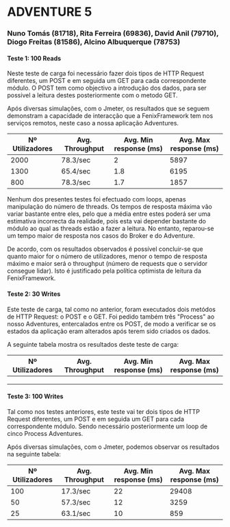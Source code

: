 <h1> ADVENTURE 5 </h1>

<h3> Nuno Tomás (81718), Rita Ferreira (69836), David Anil (79710), Diogo Freitas (81586), Alcino Albuquerque (78753) </h3>

<h4> Teste 1: 100 Reads </h4>

Neste teste de carga foi necessário fazer dois tipos de HTTP Request diferentes, um POST e em seguida um GET para cada correspondente módulo. O POST tem como objectivo a introdução dos dados, para ser possivel a leitura destes posteriormente com o metodo GET. <p>
Após diversas simulações, com o Jmeter, os resultados que se seguem demonstram a capacidade de interacção que a FenixFramework tem nos serviços remotos, neste caso a nossa aplicação Adventures.

Nº Utilizadores | Avg. Throughput | Avg. Min response (ms) | Avg. Max response (ms)
------------ | -------------  | -------------  | ------------- 
2000 | 78.3/sec | 2 | 5897 
1300 | 65.4/sec | 1.8 | 6195
800 | 78.3/sec | 1.7 | 1857

Nenhum dos presentes testes foi efectuado com loops, apenas manipulação do número de threads. Os tempos de resposta máxima vão variar bastante entre eles, pelo que a média entre estes poderá ser uma estimativa incorrecta da realidade, pois esta vai depender bastante do módulo ao qual as threads estão a fazer a leitura. No entanto, reparou-se um tempo maior de resposta nos casos do Broker e do Adventure. <p>
De acordo, com os resultados observados é possível concluir-se que quanto maior for o número de utilizadores, menor o tempo de resposta máximo e maior será o throughput (número de requests que o servidor consegue lidar). Isto é justificado pela política optimista de leitura da FenixFramework.


<h4> Teste 2: 30 Writes </h4>
Este teste de carga, tal como no anterior, foram executados dois metódos de HTTP Request: o POST e o GET. Foi pedido também três "Process" ao nosso Adventures, entercalados entre os POST, de modo a verificar se os estados da aplicação eram alterados após terem sido criados os dados. <p>
A seguinte tabela mostra os resultados deste teste de carga:

Nº Utilizadores | Avg. Throughput | Avg. Min response (ms) | Avg. Max response (ms)
------------ | -------------  | -------------  | ------------- 
 |  |  |  
 | | | 
 | |  | 


<h4> Teste 3: 100 Writes </h4>

Tal como nos testes anteriores, este teste vai ter dois tipos de HTTP Request diferentes, um POST e em seguida um GET para cada correspondente módulo. Sendo necessário posteriormente um loop de cinco Process Adventures. <p>
Após diversas simulações, com o Jmeter, podemos observar os resultados na seguinte tabela:

Nº Utilizadores | Avg. Throughput | Avg. Min response (ms) | Avg. Max response (ms)
------------ | -------------  | -------------  | ------------- 
  100 | 17.3/sec | 22 | 29408
  50 | 57.3/sec | 12 | 3259
  25 | 63.1/sec | 10 | 859 
